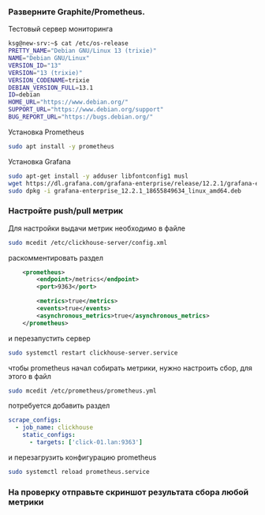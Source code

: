 ### Разверните Graphite/Prometheus.
Тестовый сервер мониторинга
```bash
ksg@new-srv:~$ cat /etc/os-release
PRETTY_NAME="Debian GNU/Linux 13 (trixie)"
NAME="Debian GNU/Linux"
VERSION_ID="13"
VERSION="13 (trixie)"
VERSION_CODENAME=trixie
DEBIAN_VERSION_FULL=13.1
ID=debian
HOME_URL="https://www.debian.org/"
SUPPORT_URL="https://www.debian.org/support"
BUG_REPORT_URL="https://bugs.debian.org/"
```
Установка Prometheus
```bash
sudo apt install -y prometheus
```
Установка Grafana
```bash
sudo apt-get install -y adduser libfontconfig1 musl
wget https://dl.grafana.com/grafana-enterprise/release/12.2.1/grafana-enterprise_12.2.1_18655849634_linux_amd64.deb
sudo dpkg -i grafana-enterprise_12.2.1_18655849634_linux_amd64.deb
```

### Настройте push/pull метрик
Для настройки выдачи метрик необходимо в файле
```bash
sudo mcedit /etc/clickhouse-server/config.xml
```
раскомментировать раздел
```xml
    <prometheus>
        <endpoint>/metrics</endpoint>
        <port>9363</port>

        <metrics>true</metrics>
        <events>true</events>
        <asynchronous_metrics>true</asynchronous_metrics>
    </prometheus>
```
и перезапустить сервер
```bash
sudo systemctl restart clickhouse-server.service
```
чтобы prometheus начал собирать метрики, нужно настроить сбор, для этого в файл
```bash
sudo mcedit /etc/prometheus/prometheus.yml
```
потребуется добавить раздел
```yaml
scrape_configs:
  - job_name: clickhouse
    static_configs:
      - targets: ['click-01.lan:9363']
```
и перезагрузить конфигурацию prometheus
```bash
sudo systemctl reload prometheus.service
```

### На проверку отправьте скриншот результата сбора любой метрики
